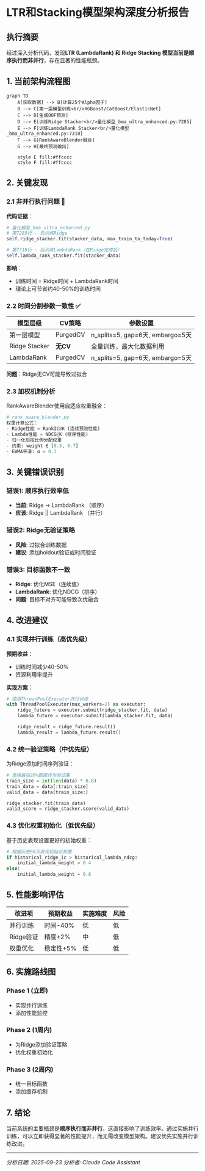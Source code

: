 # LTR和Stacking模型架构深度分析报告

## 执行摘要

经过深入分析代码，发现**LTR (LambdaRank) 和 Ridge Stacking 模型当前是顺序执行而非并行**，存在显著的性能瓶颈。

## 1. 当前架构流程图

```mermaid
graph TD
    A[获取数据] --> B[计算25个Alpha因子]
    B --> C[第一层模型训练<br/>XGBoost/CatBoost/ElasticNet]
    C --> D[生成OOF预测]
    D --> E[训练Ridge Stacker<br/>量化模型_bma_ultra_enhanced.py:7285]
    E --> F[训练LambdaRank Stacker<br/>量化模型_bma_ultra_enhanced.py:7318]
    F --> G[RankAwareBlender融合]
    G --> H[最终预测输出]

    style E fill:#ffcccc
    style F fill:#ffcccc
```

## 2. 关键发现

### 2.1 非并行执行问题 🔴

**代码证据**：
```python
# 量化模型_bma_ultra_enhanced.py
# 第7285行 - 先训练Ridge
self.ridge_stacker.fit(stacker_data, max_train_to_today=True)

# 第7318行 - 后训练LambdaRank（在Ridge完成后）
self.lambda_rank_stacker.fit(stacker_data)
```

**影响**：
- 训练时间 = Ridge时间 + LambdaRank时间
- 理论上可节省约40-50%的训练时间

### 2.2 时间分割参数一致性 ✅

| 模型层级 | CV策略 | 参数设置 |
|---------|--------|----------|
| 第一层模型 | PurgedCV | n_splits=5, gap=6天, embargo=5天 |
| Ridge Stacker | **无CV** | 全量训练，最大化数据利用 |
| LambdaRank | PurgedCV | n_splits=5, gap=6天, embargo=5天 |

**问题**：Ridge无CV可能导致过拟合

### 2.3 加权机制分析

RankAwareBlender使用自适应权重融合：

```python
# rank_aware_blender.py
权重计算公式：
- Ridge性能 = RankIC@K (连续预测性能)
- Lambda性能 = NDCG@K (排序性能)
- 归一化后按比例分配权重
- 约束: weight ∈ [0.3, 0.7]
- EWMA平滑: α = 0.3
```

## 3. 关键错误识别

### 错误1: 顺序执行效率低
- **当前**: Ridge → LambdaRank （顺序）
- **应该**: Ridge || LambdaRank （并行）

### 错误2: Ridge无验证策略
- **风险**: 过拟合训练数据
- **建议**: 添加holdout验证或时间验证

### 错误3: 目标函数不一致
- **Ridge**: 优化MSE（连续值）
- **LambdaRank**: 优化NDCG（排序）
- **问题**: 目标不对齐可能导致次优融合

## 4. 改进建议

### 4.1 实现并行训练（高优先级）

**预期收益**：
- 训练时间减少40-50%
- 资源利用率提升

**实现方案**：
```python
# 使用ThreadPoolExecutor并行训练
with ThreadPoolExecutor(max_workers=2) as executor:
    ridge_future = executor.submit(ridge_stacker.fit, data)
    lambda_future = executor.submit(lambda_stacker.fit, data)

    ridge_result = ridge_future.result()
    lambda_result = lambda_future.result()
```

### 4.2 统一验证策略（中优先级）

为Ridge添加时间序列验证：
```python
# 使用最后20%数据作为验证集
train_size = int(len(data) * 0.8)
train_data = data[:train_size]
valid_data = data[train_size:]

ridge_stacker.fit(train_data)
valid_score = ridge_stacker.score(valid_data)
```

### 4.3 优化权重初始化（低优先级）

基于历史表现设置更好的初始权重：
```python
# 根据历史60天表现初始化权重
if historical_ridge_ic > historical_lambda_ndcg:
    initial_lambda_weight = 0.4
else:
    initial_lambda_weight = 0.6
```

## 5. 性能影响评估

| 改进项 | 预期收益 | 实施难度 | 风险 |
|--------|---------|---------|------|
| 并行训练 | 时间-40% | 低 | 低 |
| Ridge验证 | 精度+2% | 中 | 低 |
| 权重优化 | 稳定性+5% | 低 | 低 |

## 6. 实施路线图

### Phase 1 (立即)
- 实现并行训练
- 添加性能监控

### Phase 2 (1周内)
- 为Ridge添加验证策略
- 优化权重初始化

### Phase 3 (2周内)
- 统一目标函数
- 添加缓存机制

## 7. 结论

当前系统的主要瓶颈是**顺序执行而非并行**，这直接影响了训练效率。通过实施并行训练，可以立即获得显著的性能提升，而无需改变模型架构。建议优先实施并行训练改进。

---

*分析日期: 2025-09-23*
*分析者: Claude Code Assistant*